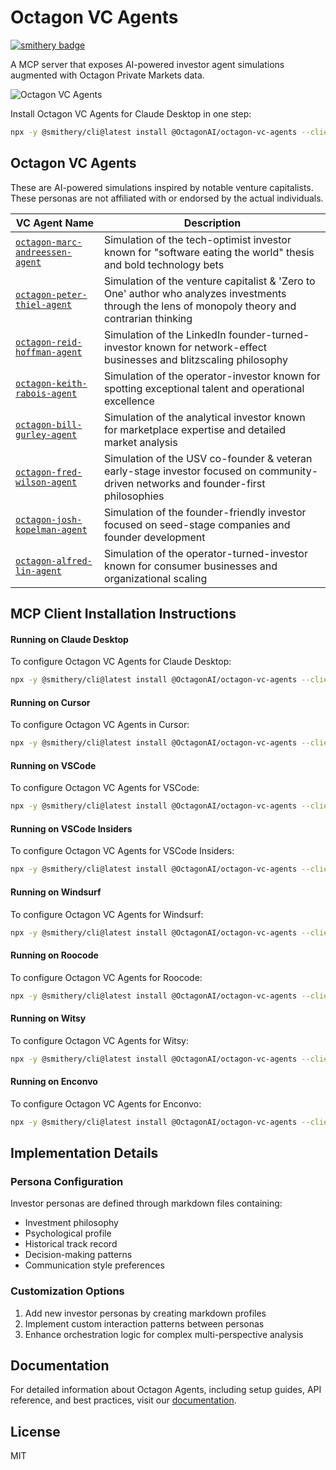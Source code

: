 # Octagon VC Agents

[![smithery badge](https://smithery.ai/badge/@OctagonAI/octagon-vc-agents)](https://smithery.ai/server/@OctagonAI/octagon-vc-agents)

A MCP server that exposes AI-powered investor agent simulations augmented with Octagon Private Markets data.

![Octagon VC Agents](https://docs.octagonagents.com/octagon-vc-agents.png)

Install Octagon VC Agents for Claude Desktop in one step:
```bash
npx -y @smithery/cli@latest install @OctagonAI/octagon-vc-agents --client claude
```

## Octagon VC Agents

These are AI-powered simulations inspired by notable venture capitalists. These personas are not affiliated with or endorsed by the actual individuals.

| VC Agent Name | Description |
|------------|-------------|
| [`octagon-marc-andreessen-agent`](src/octagon_vc_agents/investors/marc_andreessen.md) | Simulation of the tech-optimist investor known for "software eating the world" thesis and bold technology bets |
| [`octagon-peter-thiel-agent`](src/octagon_vc_agents/investors/peter_thiel.md) | Simulation of the venture capitalist & 'Zero to One' author who analyzes investments through the lens of monopoly theory and contrarian thinking |
| [`octagon-reid-hoffman-agent`](src/octagon_vc_agents/investors/reid_hoffman.md) | Simulation of the LinkedIn founder-turned-investor known for network-effect businesses and blitzscaling philosophy |
| [`octagon-keith-rabois-agent`](src/octagon_vc_agents/investors/keith_rabois.md) | Simulation of the operator-investor known for spotting exceptional talent and operational excellence |
| [`octagon-bill-gurley-agent`](src/octagon_vc_agents/investors/bill_gurley.md) | Simulation of the analytical investor known for marketplace expertise and detailed market analysis |
| [`octagon-fred-wilson-agent`](src/octagon_vc_agents/investors/fred_wilson.md) | Simulation of the USV co-founder & veteran early-stage investor focused on community-driven networks and founder-first philosophies |
| [`octagon-josh-kopelman-agent`](src/octagon_vc_agents/investors/josh_kopelman.md) | Simulation of the founder-friendly investor focused on seed-stage companies and founder development |
| [`octagon-alfred-lin-agent`](src/octagon_vc_agents/investors/alfred_lin.md) | Simulation of the operator-turned-investor known for consumer businesses and organizational scaling |

## MCP Client Installation Instructions

#### Running on Claude Desktop
To configure Octagon VC Agents for Claude Desktop:

```bash
npx -y @smithery/cli@latest install @OctagonAI/octagon-vc-agents --client claude
```

#### Running on Cursor
To configure Octagon VC Agents in Cursor:

```bash
npx -y @smithery/cli@latest install @OctagonAI/octagon-vc-agents --client cursor
```

#### Running on VSCode
To configure Octagon VC Agents for VSCode:

```bash
npx -y @smithery/cli@latest install @OctagonAI/octagon-vc-agents --client vscode
```

#### Running on VSCode Insiders
To configure Octagon VC Agents for VSCode Insiders:

```bash
npx -y @smithery/cli@latest install @OctagonAI/octagon-vc-agents --client vscode-insiders
```

#### Running on Windsurf
To configure Octagon VC Agents for Windsurf:

```bash
npx -y @smithery/cli@latest install @OctagonAI/octagon-vc-agents --client windsurf
```

#### Running on Roocode
To configure Octagon VC Agents for Roocode:

```bash
npx -y @smithery/cli@latest install @OctagonAI/octagon-vc-agents --client roocode
```

#### Running on Witsy
To configure Octagon VC Agents for Witsy:

```bash
npx -y @smithery/cli@latest install @OctagonAI/octagon-vc-agents --client witsy
```

#### Running on Enconvo
To configure Octagon VC Agents for Enconvo:

```bash
npx -y @smithery/cli@latest install @OctagonAI/octagon-vc-agents --client enconvo
```

## Implementation Details

### Persona Configuration

Investor personas are defined through markdown files containing:
- Investment philosophy
- Psychological profile
- Historical track record
- Decision-making patterns
- Communication style preferences

### Customization Options

1. Add new investor personas by creating markdown profiles
2. Implement custom interaction patterns between personas
3. Enhance orchestration logic for complex multi-perspective analysis

## Documentation

For detailed information about Octagon Agents, including setup guides, API reference, and best practices, visit our [documentation](https://docs.octagonagents.com).

## License
MIT


